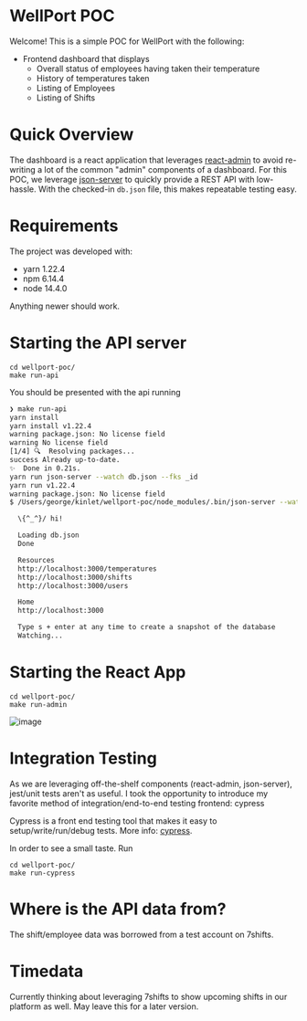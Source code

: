 # WellPort POC

Welcome! This is a simple POC for WellPort with the following:

* Frontend dashboard that displays
    * Overall status of employees having taken their temperature
    * History of temperatures taken
    * Listing of Employees
    * Listing of Shifts

# Quick Overview
The dashboard is a react application that leverages [react-admin](https://marmelab.com/react-admin/Readme.html) to avoid re-writing a lot of the common "admin" components of a dashboard. For this POC, we leverage [json-server](https://github.com/typicode/json-server) to quickly provide a REST API with low-hassle. With the checked-in `db.json` file, this makes repeatable testing easy.

# Requirements
The project was developed with:
* yarn 1.22.4
* npm 6.14.4
* node 14.4.0

Anything newer should work.

# Starting the API server
```
cd wellport-poc/
make run-api
```

You should be presented with the api running

```sh
❯ make run-api
yarn install
yarn install v1.22.4
warning package.json: No license field
warning No license field
[1/4] 🔍  Resolving packages...
success Already up-to-date.
✨  Done in 0.21s.
yarn run json-server --watch db.json --fks _id
yarn run v1.22.4
warning package.json: No license field
$ /Users/george/kinlet/wellport-poc/node_modules/.bin/json-server --watch db.json --fks _id

  \{^_^}/ hi!

  Loading db.json
  Done

  Resources
  http://localhost:3000/temperatures
  http://localhost:3000/shifts
  http://localhost:3000/users

  Home
  http://localhost:3000

  Type s + enter at any time to create a snapshot of the database
  Watching...
  ```


# Starting the React App
```
cd wellport-poc/
make run-admin
```

![image](https://user-images.githubusercontent.com/607097/83921845-46c72c80-a74d-11ea-9216-b453fc104de6.png)

# Integration Testing
As we are leveraging off-the-shelf components (react-admin, json-server), jest/unit tests aren't as useful. I took the opportunity to introduce my favorite method of integration/end-to-end testing frontend: cypress

Cypress is a front end testing tool that makes it easy to setup/write/run/debug tests. More info: [cypress](https://www.cypress.io/).

In order to see a small taste. Run

```
cd wellport-poc/
make run-cypress
```

# Where is the API data from?
The shift/employee data was borrowed from a test account on 7shifts.

# Timedata
Currently thinking about leveraging 7shifts to show upcoming shifts in our platform as well. May leave this for a later version.
